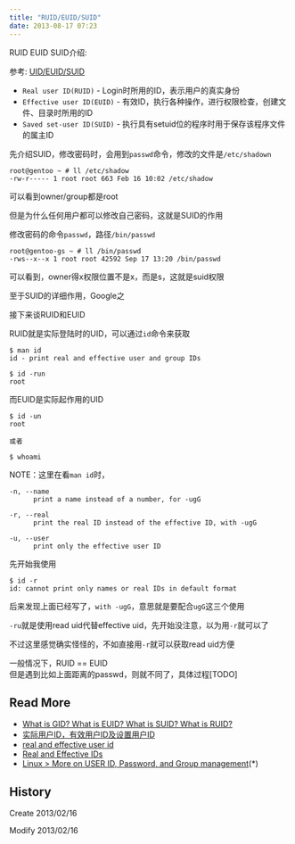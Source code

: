 ```yaml
---
title: "RUID/EUID/SUID"
date: 2013-08-17 07:23
---
```



RUID EUID SUID介绍:

参考: [UID/EUID/SUID](http://blog.cykerway.com/post/396)

* `Real user ID(RUID)` - Login时所用的ID，表示用户的真实身份
* `Effective user ID(EUID)` - 有效ID，执行各种操作，进行权限检查，创建文件、目录时所用的ID
* `Saved set-user ID(SUID)` - 执行具有setuid位的程序时用于保存该程序文件的属主ID

先介绍SUID，修改密码时，会用到`passwd`命令，修改的文件是`/etc/shadown`

	root@gentoo ~ # ll /etc/shadow
	-rw-r----- 1 root root 663 Feb 16 10:02 /etc/shadow

可以看到owner/group都是root

但是为什么任何用户都可以修改自己密码，这就是SUID的作用

修改密码的命令`passwd`，路径`/bin/passwd`

	root@gentoo-gs ~ # ll /bin/passwd
	-rws--x--x 1 root root 42592 Sep 17 13:20 /bin/passwd

可以看到，owner得x权限位置不是x，而是s，这就是suid权限

至于SUID的详细作用，Google之


接下来谈RUID和EUID

RUID就是实际登陆时的UID，可以通过`id`命令来获取

	$ man id
	id - print real and effective user and group IDs

	$ id -run
	root


而EUID是实际起作用的UID

	$ id -un
	root

	或者

	$ whoami


NOTE：这里在看`man id`时，

	-n, --name
		  print a name instead of a number, for -ugG

	-r, --real
		  print the real ID instead of the effective ID, with -ugG

	-u, --user
		  print only the effective user ID


先开始我使用


	$ id -r
	id: cannot print only names or real IDs in default format


后来发现上面已经写了，`with -ugG`，意思就是要配合`ugG`这三个使用

`-ru`就是使用read uid代替effective uid，先开始没注意，以为用`-r`就可以了

不过这里感觉确实怪怪的，不如直接用`-r`就可以获取read uid方便


一般情况下，RUID == EUID  
但是遇到比如上面距离的passwd，则就不同了，具体过程[TODO]


## Read More ##

* [What is GID? What is EUID? What is SUID? What is RUID?](http://centoscert.com/content/what-gid-what-euid-what-suid-what-ruid)
* [实际用户ID，有效用户ID及设置用户ID](http://blog.csdn.net/guosha/article/details/2679334)
* [real and effective user id](http://en.allexperts.com/q/Unix-Linux-OS-1064/real-effective-user-id.htm)
* [Real and Effective IDs](http://www.makelinux.net/alp/083)
* [Linux > More on USER ID, Password, and Group management](http://www.cyberciti.biz/tips/linux-more-on-user-id-password-and-group-management.html)(*)


## History ##

Create 2013/02/16

Modify 2013/02/16
